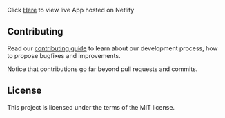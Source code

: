 
Click [Here](https://compassionate-johnson-7bbdca.netlify.com/) to view live App hosted on Netlify


## Contributing

Read our [contributing guide](/Contributing.md) to learn about our development process, how to propose bugfixes and improvements.

Notice that contributions go far beyond pull requests and commits.


## License

This project is licensed under the terms of the MIT license.